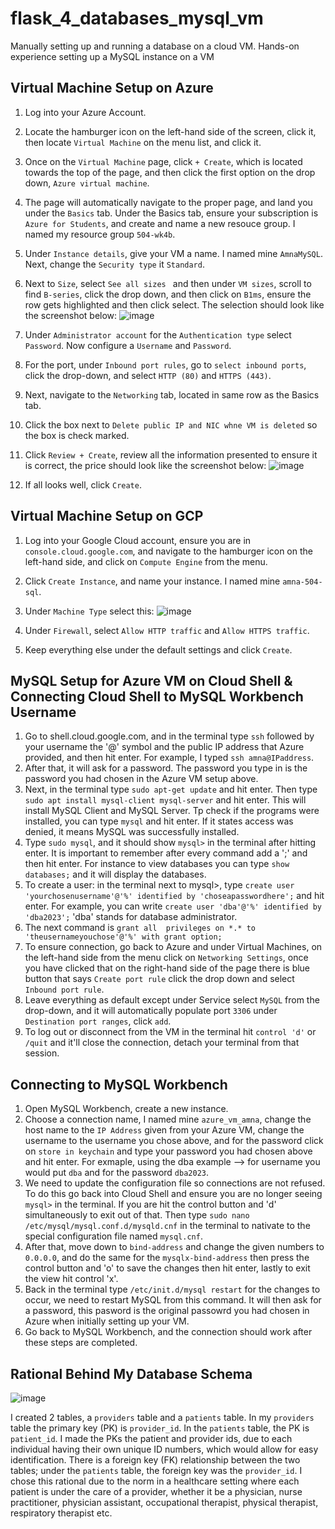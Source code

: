# flask_4_databases_mysql_vm
Manually setting up and running a database on a cloud VM. Hands-on experience setting up a MySQL instance on a VM

## Virtual Machine Setup on Azure 
1. Log into your Azure Account.
2. Locate the hamburger icon on the left-hand side of the screen, click it, then locate `Virtual Machine` on the menu list, and click it.
3. Once on the `Virtual Machine` page, click `+ Create`, which is located towards the top of the page, and then click the first option on the drop down, `Azure virtual machine`.
4. The page will automatically navigate to the proper page, and land you under the `Basics` tab. Under the Basics tab, ensure your subscription is `Azure for Students`, and create and name a new resouce group. I named my resource group `504-wk4b`.
5. Under `Instance details`, give your VM a name. I named mine `AmnaMySQL`. Next, change the `Security type` it `Standard`.
6. Next to `Size`, select `See all sizes ` and then under `VM sizes`, scroll to find `B-series`, click the drop down, and then click on `B1ms`, ensure the row gets highlighted and then click select. The selection should look like the screenshot below: ![image](https://github.com/amnasyed1/flask_4_databases_mysql_vm2/assets/123895397/d3c64bc5-88bf-4961-8ac5-228d7ad529fd)
7. Under `Administrator account` for the `Authentication type` select `Password`. Now configure a `Username` and `Password`.
8. For the port, under `Inbound port rules`, go to `select inbound ports`, click the drop-down, and select `HTTP (80)` and `HTTPS (443)`.
9. Next, navigate to the `Networking` tab, located in same row as the Basics tab.
10. Click the box next to `Delete public IP and NIC whne VM is deleted` so the box is check marked.
11. Click `Review + Create`, review all the information presented to ensure it is correct, the price should look like the screenshot below: ![image](https://github.com/amnasyed1/flask_4_databases_mysql_vm2/assets/123895397/d3054fc1-1853-4fc6-a2e2-533d141fe001)


12. If all looks well, click `Create`.
## Virtual Machine Setup on GCP
1. Log into your Google Cloud account, ensure you are in `console.cloud.google.com`, and navigate to the hamburger icon on the left-hand side, and click on `Compute Engine` from the menu.
2. Click `Create Instance`, and name your instance. I named mine `amna-504-sql`.
3. Under `Machine Type` select this: ![image](https://github.com/amnasyed1/flask_4_databases_mysql_vm2/assets/123895397/0ee3d302-f590-4700-88ad-48c6829e312a)

4. Under `Firewall`, select  `Allow HTTP traffic` and `Allow HTTPS traffic`.
5. Keep everything else under the default settings and click `Create`.

## MySQL Setup for Azure VM on Cloud Shell & Connecting Cloud Shell to MySQL Workbench Username
1. Go to shell.cloud.google.com, and in the terminal type `ssh` followed by your username the '@' symbol and the public IP address that Azure provided, and then hit enter. For example, I typed `ssh amna@IPaddress`. 
2. After that, it will ask for a password. The password you type in is the password you had chosen in the Azure VM setup above.
3. Next, in the terminal type `sudo apt-get update` and hit enter. Then type `sudo apt install mysql-client mysql-server` and hit enter. This will install MySQL Client and MySQL Server. Tp check if the programs were installed, you can type `mysql` and hit enter. If it states access was denied, it means MySQL was successfully installed.
4. Type `sudo mysql`, and it should show `mysql>` in the terminal after hitting enter. It is important to remember after every command add a ';' and then hit enter. For instance to view databases you can type `show databases;` and it will display the databases.
5. To create a user: in the terminal next to mysql>, type `create user 'yourchosenusername'@'%' identified by 'choseapasswordhere';` and hit enter. For example, you can write `create user 'dba'@'%' identified by 'dba2023';` 'dba' stands for database administrator.
6. The next command is `grant all  privileges on *.* to 'theusernameyouchose'@'%' with grant option;`
7. To ensure connection, go back to Azure and under Virtual Machines, on the left-hand side from the menu click on `Networking Settings`, once you have clicked that on the right-hand side of the page there is blue button that says `Create port rule` click the drop down and select `Inbound port rule`.
8. Leave everything as default except under Service select `MySQL` from the drop-down, and it will automatically populate port `3306` under `Destination port ranges`, click `add`.
9. To log out or disconnect from the VM in the terminal hit `control 'd'` or `/quit` and it'll close the connection, detach your terminal from that session. 

## Connecting to MySQL Workbench 
1. Open MySQL Workbench, create a new instance.
2. Choose a connection name, I named mine `azure_vm_amna`, change the host name to the `IP Address` given from your Azure VM, change the username to the username you chose above, and for the password click on `store in keychain` and type your password you had chosen above and hit enter. For exmaple, using the dba example --> for username you would put `dba` and for the password `dba2023`.
3. We need to update the configuration file so connections are not refused. To do this go back into Cloud Shell and ensure you are no longer seeing `mysql>` in the terminal. If you are hit the control button and 'd' simultaneously to exit out of that. Then type `sudo nano /etc/mysql/mysql.conf.d/mysqld.cnf` in the terminal to nativate to the special configuration file named `mysql.cnf`.
4. After that, move down to `bind-address` and change the given numbers to `0.0.0.0`, and do the same for the `mysqlx-bind-address` then press the control button and 'o' to save the changes then hit enter, lastly to exit the view hit control 'x'.
5. Back in the terminal type `/etc/init.d/mysql restart` for the changes to occur, we need to restart MySQL from this command. It will then ask for a password, this pasword is the original passowrd you had chosen in Azure when initially setting up your VM. 
6. Go back to MySQL Workbench, and the connection should work after these steps are completed.

## Rational Behind My Database Schema
![image](https://github.com/amnasyed1/flask_4_databases_mysql_vm2/assets/123895397/86e5d353-c26e-4c98-b3d3-0c534bcbab7b)

I created 2 tables, a `providers` table and a `patients` table. In my `providers` table the primary key (PK) is `provider_id`. In the `patients` table, the PK is `patient_id`. I made the PKs the patient and provider ids, due to each individual having their own unique ID numbers, which would allow for easy identification. There is a foreign key (FK) relationship between the two tables; under the `patients` table, the foreign key was the `provider_id`. I chose this rational due to the norm in a healthcare setting where each patient is under the care of a provider, whether it be a physician, nurse practitioner, physician assistant, occupational therapist, physical therapist, respiratory therapist etc. 
